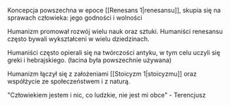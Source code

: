 Koncepcja powszechna w epoce [[Renesans 1|renesansu]], skupia się na sprawach człowieka: jego godności i wolności

Humanizm promował rozwój wielu nauk oraz sztuki. Humaniści renesansu często bywali wykształceni w wielu dziedzinach.

Humaniści często opierali się na twórczości antyku, w tym celu uczyli się greki i hebrajskiego. (łacina była powszechnie używana)

Humanizm łączył się z założeniami [[Stoicyzm 1|stoicyzmu]] oraz współżycie ze społeczeństwem i z naturą.

"Człowiekiem jestem i nic, co ludzkie, nie jest mi obce" - Terencjusz